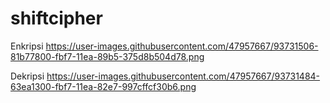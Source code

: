 # shiftcipher
Enkripsi
https://user-images.githubusercontent.com/47957667/93731506-81b77800-fbf7-11ea-89b5-375d8b504d78.png

Dekripsi
https://user-images.githubusercontent.com/47957667/93731484-63ea1300-fbf7-11ea-82e7-997cffcf30b6.png